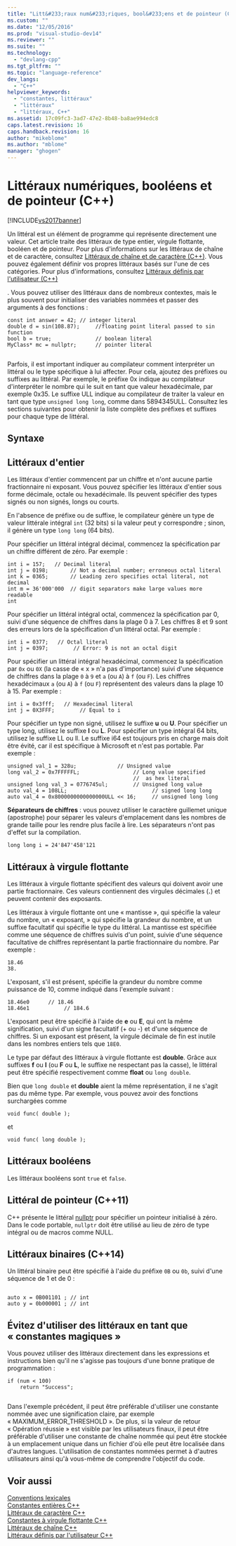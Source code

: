 ```yaml
---
title: "Litt&#233;raux num&#233;riques, bool&#233;ens et de pointeur (C++) | Microsoft Docs"
ms.custom: ""
ms.date: "12/05/2016"
ms.prod: "visual-studio-dev14"
ms.reviewer: ""
ms.suite: ""
ms.technology: 
  - "devlang-cpp"
ms.tgt_pltfrm: ""
ms.topic: "language-reference"
dev_langs: 
  - "C++"
helpviewer_keywords: 
  - "constantes, littéraux"
  - "littéraux"
  - "littéraux, C++"
ms.assetid: 17c09fc3-3ad7-47e2-8b48-ba8ae994edc8
caps.latest.revision: 16
caps.handback.revision: 16
author: "mikeblome"
ms.author: "mblome"
manager: "ghogen"
---
```

# Litt&#233;raux num&#233;riques, bool&#233;ens et de pointeur (C++)
[!INCLUDE[vs2017banner](../assembler/inline/includes/vs2017banner.md)]

Un littéral est un élément de programme qui représente directement une valeur.  Cet article traite des littéraux de type entier, virgule flottante, booléen et de pointeur.  Pour plus d'informations sur les littéraux de chaîne et de caractère, consultez [Littéraux de chaîne et de caractère \(C\+\+\)](../cpp/string-and-character-literals-cpp.md).  Vous pouvez également définir vos propres littéraux basés sur l'une de ces catégories. Pour plus d'informations, consultez [Littéraux définis par l'utilisateur \(C\+\+\)](../cpp/user-defined-literals-cpp.md)  
  
 .  Vous pouvez utiliser des littéraux dans de nombreux contextes, mais le plus souvent pour initialiser des variables nommées et passer des arguments à des fonctions :  
  
```  
const int answer = 42; // integer literal  
double d = sin(108.87);     //floating point literal passed to sin function  
bool b = true;              // boolean literal  
MyClass* mc = nullptr;      // pointer literal  
  
```  
  
 Parfois, il est important indiquer au compilateur comment interpréter un littéral ou le type spécifique à lui affecter.  Pour cela, ajoutez des préfixes ou suffixes au littéral.  Par exemple, le préfixe 0x indique au compilateur d'interpréter le nombre qui le suit en tant que valeur hexadécimale, par exemple 0x35.  Le suffixe ULL indique au compilateur de traiter la valeur en tant que type `unsigned long long`, comme dans 5894345ULL.  Consultez les sections suivantes pour obtenir la liste complète des préfixes et suffixes pour chaque type de littéral.  
  
## Syntaxe  
  
## Littéraux d'entier  
 Les littéraux d'entier commencent par un chiffre et n'ont aucune partie fractionnaire ni exposant.  Vous pouvez spécifier les littéraux d'entier sous forme décimale, octale ou hexadécimale.  Ils peuvent spécifier des types signés ou non signés, longs ou courts.  
  
 En l'absence de préfixe ou de suffixe, le compilateur génère un type de valeur littérale intégral `int` \(32 bits\) si la valeur peut y correspondre ; sinon, il génère un type `long long` \(64 bits\).  
  
 Pour spécifier un littéral intégral décimal, commencez la spécification par un chiffre différent de zéro.  Par exemple :  
  
```  
int i = 157;   // Decimal literal  
int j = 0198;       // Not a decimal number; erroneous octal literal  
int k = 0365;       // Leading zero specifies octal literal, not decimal  
int m = 36'000'000  // digit separators make large values more readable  
int   
```  
  
 Pour spécifier un littéral intégral octal, commencez la spécification par 0, suivi d'une séquence de chiffres dans la plage 0 à 7.  Les chiffres 8 et 9 sont des erreurs lors de la spécification d'un littéral octal.  Par exemple :  
  
```  
int i = 0377;   // Octal literal  
int j = 0397;        // Error: 9 is not an octal digit  
```  
  
 Pour spécifier un littéral intégral hexadécimal, commencez la spécification par `0x` ou `0X` \(la casse de « x » n'a pas d'importance\) suivi d'une séquence de chiffres dans la plage `0` à `9` et `a` \(ou `A`\) à `f` \(ou `F`\).  Les chiffres hexadécimaux `a` \(ou `A`\) à `f` \(ou `F`\) représentent des valeurs dans la plage 10 à 15.  Par exemple :  
  
```  
int i = 0x3fff;   // Hexadecimal literal  
int j = 0X3FFF;        // Equal to i  
```  
  
 Pour spécifier un type non signé, utilisez le suffixe **u** ou **U**.  Pour spécifier un type long, utilisez le suffixe **l** ou **L**.  Pour spécifier un type intégral 64 bits, utilisez le suffixe LL ou ll.  Le suffixe i64 est toujours pris en charge mais doit être évité, car il est spécifique à Microsoft et n'est pas portable.  Par exemple :  
  
```  
unsigned val_1 = 328u;             // Unsigned value  
long val_2 = 0x7FFFFFL;                 // Long value specified   
                                        //  as hex literal  
unsigned long val_3 = 0776745ul;        // Unsigned long value  
auto val_4 = 108LL;                           // signed long long  
auto val_4 = 0x8000000000000000ULL << 16;     // unsigned long long   
```  
  
 **Séparateurs de chiffres** : vous pouvez utiliser le caractère guillemet unique \(apostrophe\) pour séparer les valeurs d'emplacement dans les nombres de grande taille pour les rendre plus facile à lire.  Les séparateurs n'ont pas d'effet sur la compilation.  
  
```  
long long i = 24'847'458'121  
```  
  
## Littéraux à virgule flottante  
 Les littéraux à virgule flottante spécifient des valeurs qui doivent avoir une partie fractionnaire.  Ces valeurs contiennent des virgules décimales \(**.**\) et peuvent contenir des exposants.  
  
 Les littéraux à virgule flottante ont une « mantisse », qui spécifie la valeur du nombre, un « exposant, » qui spécifie la grandeur du nombre, et un suffixe facultatif qui spécifie le type du littéral.  La mantisse est spécifiée comme une séquence de chiffres suivis d'un point, suivie d'une séquence facultative de chiffres représentant la partie fractionnaire du nombre.  Par exemple :  
  
```  
18.46  
38.  
```  
  
 L'exposant, s'il est présent, spécifie la grandeur du nombre comme puissance de 10, comme indiqué dans l'exemple suivant :  
  
```  
18.46e0      // 18.46  
18.46e1           // 184.6  
```  
  
 L'exposant peut être spécifié à l'aide de **e** ou **E**, qui ont la même signification, suivi d'un signe facultatif \(\+ ou \-\) et d'une séquence de chiffres.  Si un exposant est présent, la virgule décimale de fin est inutile dans les nombres entiers tels que `18E0`.  
  
 Le type par défaut des littéraux à virgule flottante est **double**.  Grâce aux suffixes **f** ou **l** \(ou **F** ou **L**, le suffixe ne respectant pas la casse\), le littéral peut être spécifié respectivement comme **float** ou `long double`.  
  
 Bien que `long double` et **double** aient la même représentation, il ne s'agit pas du même type.  Par exemple, vous pouvez avoir des fonctions surchargées comme  
  
```  
void func( double );  
```  
  
 et  
  
```  
void func( long double );  
```  
  
## Littéraux booléens  
 Les littéraux booléens sont `true` et `false`.  
  
## Littéral de pointeur \(C\+\+11\)  
 C\+\+ présente le littéral [nullptr](../cpp/nullptr.md) pour spécifier un pointeur initialisé à zéro.  Dans le code portable, `nullptr` doit être utilisé au lieu de zéro de type intégral ou de macros comme NULL.  
  
## Littéraux binaires \(C\+\+14\)  
 Un littéral binaire peut être spécifié à l'aide du préfixe `0B` ou `0b`, suivi d'une séquence de 1 et de 0 :  
  
```  
  
auto x = 0B001101 ; // int  
auto y = 0b000001 ; // int  
```  
  
## Évitez d'utiliser des littéraux en tant que « constantes magiques »  
 Vous pouvez utiliser des littéraux directement dans les expressions et instructions bien qu'il ne s'agisse pas toujours d'une bonne pratique de programmation :  
  
```  
if (num < 100)  
    return "Success";  
  
```  
  
 Dans l'exemple précédent, il peut être préférable d'utiliser une constante nommée avec une signification claire, par exemple « MAXIMUM\_ERROR\_THRESHOLD ».  De plus, si la valeur de retour « Opération réussie » est visible par les utilisateurs finaux, il peut être préférable d'utiliser une constante de chaîne nommée qui peut être stockée à un emplacement unique dans un fichier d'où elle peut être localisée dans d'autres langues.  L'utilisation de constantes nommées permet à d'autres utilisateurs ainsi qu'à vous\-même de comprendre l'objectif du code.  
  
## Voir aussi  
 [Conventions lexicales](../cpp/lexical-conventions.md)   
 [Constantes entières C\+\+](http://msdn.microsoft.com/fr-fr/1f3b58a4-8346-4533-ba6e-df26d76f8dcf)   
 [Littéraux de caractère C\+\+](http://msdn.microsoft.com/fr-fr/a7901c61-524d-47c6-beb6-d9dacc2e72ed)   
 [Constantes à virgule flottante C\+\+](http://msdn.microsoft.com/fr-fr/f6273f24-a876-4484-a7a2-e82275692ad3)   
 [Littéraux de chaîne C\+\+](../cpp/string-and-character-literals-cpp.md)   
 [Littéraux définis par l'utilisateur C\+\+](../cpp/user-defined-literals-cpp.md)